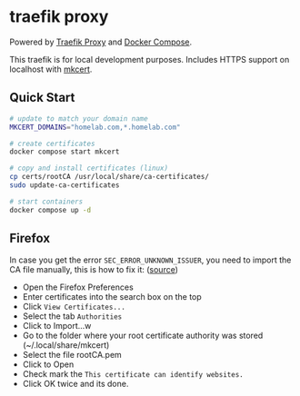 # traefik proxy

Powered by [Traefik Proxy](https://traefik.io/) and [Docker Compose](https://docs.docker.com/compose/).

This traefik is for local development purposes. Includes HTTPS support on localhost with [mkcert](https://github.com/FiloSottile/mkcert).

## Quick Start

```sh
# update to match your domain name
MKCERT_DOMAINS="homelab.com,*.homelab.com"

# create certificates
docker compose start mkcert

# copy and install certificates (linux)
cp certs/rootCA /usr/local/share/ca-certificates/
sudo update-ca-certificates

# start containers
docker compose up -d
```

## Firefox

In case you get the error `SEC_ERROR_UNKNOWN_ISSUER`, you need to import the CA file manually, this is how to fix it: ([source](https://github.com/FiloSottile/mkcert/issues/370))

- Open the Firefox Preferences
- Enter certificates into the search box on the top
- Click `View Certificates...`
- Select the tab `Authorities`
- Click to Import...w
- Go to the folder where your root certificate authority was stored (~/.local/share/mkcert)
- Select the file rootCA.pem
- Click to Open
- Check mark the `This certificate can identify websites.`
- Click OK twice and its done.
